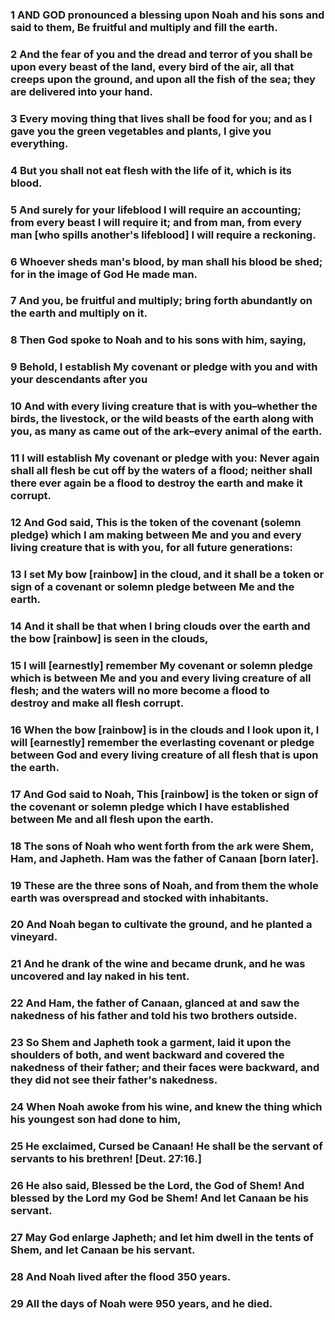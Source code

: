 ### 1 AND GOD pronounced a blessing upon Noah and his sons and said to them, Be fruitful and multiply and fill the earth.

### 2 And the fear of you and the dread and terror of you shall be upon every beast of the land, every bird of the air, all that creeps upon the ground, and upon all the fish of the sea; they are delivered into your hand.

### 3 Every moving thing that lives shall be food for you; and as I gave you the green vegetables and plants, I give you everything.

### 4 But you shall not eat flesh with the life of it, which is its blood.

### 5 And surely for your lifeblood I will require an accounting; from every beast I will require it; and from man, from every man [who spills another's lifeblood] I will require a reckoning.

### 6 Whoever sheds man's blood, by man shall his blood be shed; for in the image of God He made man.

### 7 And you, be fruitful and multiply; bring forth abundantly on the earth and multiply on it.

### 8 Then God spoke to Noah and to his sons with him, saying,

### 9 Behold, I establish My covenant or pledge with you and with your descendants after you

### 10 And with every living creature that is with you–whether the birds, the livestock, or the wild beasts of the earth along with you, as many as came out of the ark–every animal of the earth.

### 11 I will establish My covenant or pledge with you: Never again shall all flesh be cut off by the waters of a flood; neither shall there ever again be a flood to destroy the earth and make it corrupt.

### 12 And God said, This is the token of the covenant (solemn pledge) which I am making between Me and you and every living creature that is with you, for all future generations:

### 13 I set My bow [rainbow] in the cloud, and it shall be a token or sign of a covenant or solemn pledge between Me and the earth.

### 14 And it shall be that when I bring clouds over the earth and the bow [rainbow] is seen in the clouds,

### 15 I will [earnestly] remember My covenant or solemn pledge which is between Me and you and every living creature of all flesh; and the waters will no more become a flood to destroy and make all flesh corrupt.

### 16 When the bow [rainbow] is in the clouds and I look upon it, I will [earnestly] remember the everlasting covenant or pledge between God and every living creature of all flesh that is upon the earth.

### 17 And God said to Noah, This [rainbow] is the token or sign of the covenant or solemn pledge which I have established between Me and all flesh upon the earth.

### 18 The sons of Noah who went forth from the ark were Shem, Ham, and Japheth. Ham was the father of Canaan [born later].

### 19 These are the three sons of Noah, and from them the whole earth was overspread and stocked with inhabitants.

### 20 And Noah began to cultivate the ground, and he planted a vineyard.

### 21 And he drank of the wine and became drunk, and he was uncovered and lay naked in his tent.

### 22 And Ham, the father of Canaan, glanced at and saw the nakedness of his father and told his two brothers outside.

### 23 So Shem and Japheth took a garment, laid it upon the shoulders of both, and went backward and covered the nakedness of their father; and their faces were backward, and they did not see their father's nakedness.

### 24 When Noah awoke from his wine, and knew the thing which his youngest son had done to him,

### 25 He exclaimed, Cursed be Canaan! He shall be the servant of servants to his brethren! [Deut. 27:16.]

### 26 He also said, Blessed be the Lord, the God of Shem! And blessed by the Lord my God be Shem! And let Canaan be his servant.

### 27 May God enlarge Japheth; and let him dwell in the tents of Shem, and let Canaan be his servant.

### 28 And Noah lived after the flood 350 years.

### 29 All the days of Noah were 950 years, and he died.